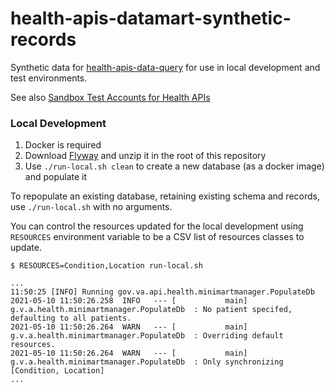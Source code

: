 # health-apis-datamart-synthetic-records

Synthetic data for [health-apis-data-query](https://github.com/department-of-veterans-affairs/health-apis-data-query)
for use in local development and test environments.

See also
[Sandbox Test Accounts for Health APIs](https://github.com/department-of-veterans-affairs/vets-api-clients/blob/master/test_accounts/health_test_accounts.md)

### Local Development

1. Docker is required
2. Download [Flyway](https://flywaydb.org/download/) and unzip it in the root of this repository
3. Use `./run-local.sh clean` to create a new database (as a docker image) and populate it

To repopulate an existing database, retaining existing schema and records, use `./run-local.sh`
with no arguments.

You can control the resources updated for the local development using `RESOURCES` environment
variable to be a CSV list of resources classes to update.

```
$ RESOURCES=Condition,Location run-local.sh

...
11:50:25 [INFO] Running gov.va.api.health.minimartmanager.PopulateDb
2021-05-10 11:50:26.258  INFO   --- [           main] g.v.a.health.minimartmanager.PopulateDb  : No patient specifed, defaulting to all patients.
2021-05-10 11:50:26.264  WARN   --- [           main] g.v.a.health.minimartmanager.PopulateDb  : Overriding default resources.
2021-05-10 11:50:26.264  WARN   --- [           main] g.v.a.health.minimartmanager.PopulateDb  : Only synchronizing [Condition, Location]
...

```
